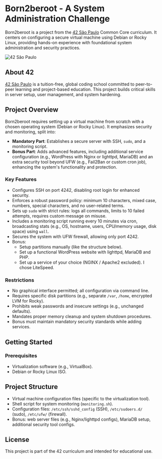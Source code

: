 # Born2beroot - A System Administration Challenge

Born2beroot is a project from the [42 São Paulo](https://www.42sp.org.br/) Common Core curriculum. It centers on configuring a secure virtual machine using Debian or Rocky Linux, providing hands-on experience with foundational system administration and security practices.

![42 São Paulo](https://img.shields.io/badge/42-São_Paulo-black?style=flat-square&logo=42)

## About 42

[42 São Paulo](https://www.42sp.org.br/) is a tuition-free, global coding school committed to peer-to-peer learning and project-based education. This project builds critical skills in server setup, user management, and system hardening.

## Project Overview

Born2beroot requires setting up a virtual machine from scratch with a chosen operating system (Debian or Rocky Linux). It emphasizes security and monitoring, split into:
- **Mandatory Part**: Establishes a secure server with SSH, `sudo`, and a monitoring script.
- **Bonus Part**: Adds advanced features, including additional service configuration (e.g., WordPress with Nginx or lighttpd, MariaDB) and an extra security tool beyond UFW (e.g., Fail2Ban or custom cron job), enhancing the system's functionality and protection.

### Key Features

- Configures SSH on port 4242, disabling root login for enhanced security.
- Enforces a robust password policy: minimum 10 characters, mixed case, numbers, special characters, and no user-related terms.
- Sets up `sudo` with strict rules: logs all commands, limits to 10 failed attempts, requires custom message on misuse.
- Includes a monitoring script running every 10 minutes via cron, broadcasting stats (e.g., OS, hostname, users, CPU/memory usage, disk space) using `wall`.
- Secures the system with UFW firewall, allowing only port 4242.
- Bonus:
  - Setup partitions manually (like the structure below).
  - Set up a functional WordPress website with lighttpd, MariaDB and PHP.
  - Set up a service of your choice (NGINX / Apache2 excluded). I chose LiteSpeed.

### Restrictions

- No graphical interface permitted; all configuration via command line.
- Requires specific disk partitions (e.g., separate `/var`, `/home`, encrypted LVM for Rocky).
- Prohibits weak passwords and insecure settings (e.g., unchanged defaults).
- Mandates proper memory cleanup and system shutdown procedures.
- Bonus must maintain mandatory security standards while adding services.

## Getting Started

### Prerequisites

- Virtualization software (e.g., VirtualBox).
- Debian or Rocky Linux ISO.

## Project Structure

- Virtual machine configuration files (specific to the virtualization tool).
- Shell script for system monitoring (`monitoring.sh`).
- Configuration files: `/etc/ssh/sshd_config` (SSH), `/etc/sudoers.d/` (sudo), `/etc/ufw/` (firewall).
- Bonus: web server files (e.g., Nginx/lighttpd configs), MariaDB setup, additional security tool configs.

## License

This project is part of the 42 curriculum and intended for educational use.
